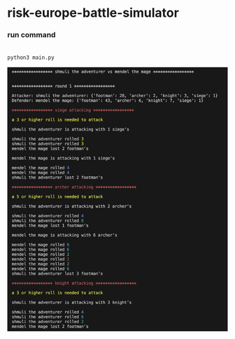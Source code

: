# risk-europe-battle-simulator


### run command
```bash

python3 main.py

```

![playthrough example](images/playthrough_example.png)


